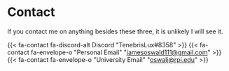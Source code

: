 # Contact

If you contact me on anything besides these three, it is unlikely I will see it. 

{{< fa-contact fa-discord-alt Discord "TenebrisLux#8358" >}}
{{< fa-contact fa-envelope-o  "Personal Email" "jamesoswald111@gmail.com</a>" >}}
{{< fa-contact fa-envelope-o "University Email" "oswalj@rpi.edu" >}}

